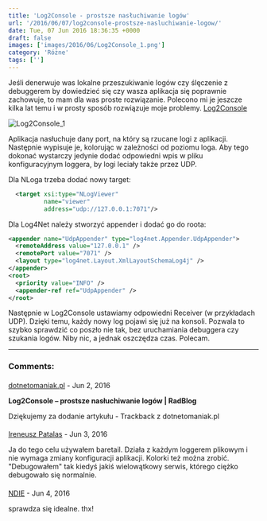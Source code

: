 ```yaml
---
title: 'Log2Console - prostsze nasłuchiwanie logów'
url: '/2016/06/07/log2console-prostsze-nasluchiwanie-logow/'
date: Tue, 07 Jun 2016 18:36:35 +0000
draft: false
images: ['images/2016/06/Log2Console_1.png']
category: 'Różne'
tags: ['']
---
```


Jeśli denerwuje was lokalne przeszukiwanie logów czy ślęczenie z debuggerem by dowiedzieć się czy wasza aplikacja się poprawnie zachowuje, to mam dla was proste rozwiązanie. Polecono mi je jeszcze kilka lat temu i w prosty sposób rozwiązuje moje problemy. [Log2Console](https://log2console.codeplex.com/)

![Log2Console_1](/images/2016/06/Log2Console_1.png)

Aplikacja nasłuchuje dany port, na który są rzucane logi z aplikacji. Następnie wypisuje je, kolorując w zależności od poziomu loga. Aby tego dokonać wystarczy jedynie dodać odpowiedni wpis w pliku konfiguracyjnym loggera, by logi leciały także przez UDP.

Dla NLoga trzeba dodać nowy target:
```xml
  <target xsi:type="NLogViewer"
          name="viewer"
          address="udp://127.0.0.1:7071"/>
```

Dla Log4Net należy stworzyć appender i dodać go do roota:
```xml
<appender name="UdpAppender" type="log4net.Appender.UdpAppender">
  <remoteAddress value="127.0.0.1" />
  <remotePort value="7071" />
  <layout type="log4net.Layout.XmlLayoutSchemaLog4j" />
</appender>
<root>
  <priority value="INFO" />
  <appender-ref ref="UdpAppender" />
</root>
```

Następnie w Log2Console ustawiamy odpowiedni Receiver (w przykładach UDP). Dzięki temu, każdy nowy log pojawi się już na konsoli. Pozwala to szybko sprawdzić co poszło nie tak, bez uruchamiania debuggera czy szukania logów. Niby nic, a jednak oszczędza czas. Polecam.

---
### Comments:
#### 
[dotnetomaniak.pl](http://dotnetomaniak.pl/Log2Console-prostsze-nasluchiwanie-logow-RadBlog "") - <time datetime="2016-06-07 19:37:34">Jun 2, 2016</time>

**Log2Console – prostsze nasłuchiwanie logów | RadBlog**

Dziękujemy za dodanie artykułu - Trackback z dotnetomaniak.pl
#### 
[Ireneusz Patalas]( "ireneusz.patalas@gmail.com") - <time datetime="2016-06-08 15:51:00">Jun 3, 2016</time>

Ja do tego celu używałem baretail. Działa z każdym loggerem plikowym i nie wymaga zmiany konfiguracji aplikacji. Kolorki też można zrobić. "Debugowałem" tak kiedyś jakiś wielowątkowy serwis, którego ciężko debugowało się normalnie.
#### 
[NDIE]( "andrzej.stolarczyk@outlook.com") - <time datetime="2016-06-09 06:43:00">Jun 4, 2016</time>

sprawdza się idealne. thx!
